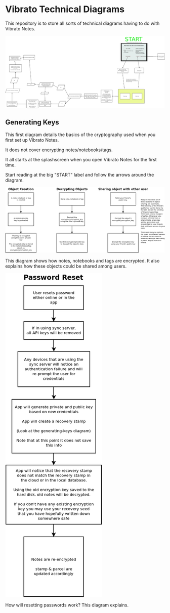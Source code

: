 # Vibrato Technical Diagrams

This repository is to store all sorts of technical diagrams having to do with Vibrato Notes.

![Generatives Keys](generating-keys.png)

## Generating Keys

This first diagram details the basics of the cryptography used when you first set up Vibrato Notes.

It does not cover encrypting notes/notebooks/tags.

It all starts at the splashscreen when you open Vibrato Notes for the first time.

Start reading at the big "START" label and follow the arrows around the diagram.

![Object Encryption](object-encryption.png)

This diagram shows how notes, notebooks and tags are encrypted. It also explains how these objects could be shared among users.

![Password Reset](password-reset.png)

How will resetting passwords work? This diagram explains.
